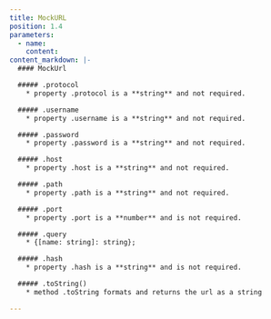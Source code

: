 ```yaml
---
title: MockURL
position: 1.4
parameters:
  - name:
    content:
content_markdown: |-
  #### MockUrl

  ##### .protocol
    * property .protocol is a **string** and not required.

  ##### .username
    * property .username is a **string** and not required.

  ##### .password
    * property .password is a **string** and not required.

  ##### .host
    * property .host is a **string** and not required.

  ##### .path
    * property .path is a **string** and not required.

  ##### .port
    * property .port is a **number** and is not required.

  ##### .query
    * {[name: string]: string};

  ##### .hash
    * property .hash is a **string** and is not required.

  ##### .toString()
    * method .toString formats and returns the url as a string 

---
```


